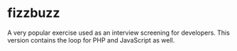 # fizzbuzz

A very popular exercise used as an interview screening for developers.
This version contains the loop for PHP and JavaScript as well.
